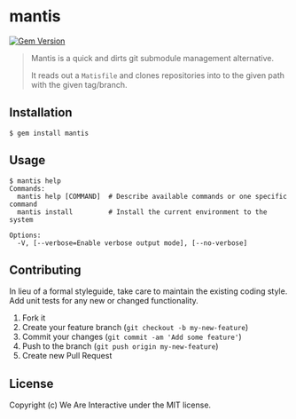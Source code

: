 # mantis

[![Gem Version](https://badge.fury.io/rb/mantis.png)](http://badge.fury.io/rb/mantis)

> Mantis is a quick and dirts git submodule management alternative.
> 
> It reads out a `Matisfile` and clones repositories into to the given path with the given tag/branch.

## Installation

```
$ gem install mantis
```

## Usage

```
$ mantis help
Commands:
  mantis help [COMMAND]  # Describe available commands or one specific command
  mantis install         # Install the current environment to the system

Options:
  -V, [--verbose=Enable verbose output mode], [--no-verbose]
```

## Contributing
In lieu of a formal styleguide, take care to maintain the existing coding style. Add unit tests for any new or changed functionality.

1. Fork it
2. Create your feature branch (`git checkout -b my-new-feature`)
3. Commit your changes (`git commit -am 'Add some feature'`)
4. Push to the branch (`git push origin my-new-feature`)
5. Create new Pull Request

## License
Copyright (c) We Are Interactive under the MIT license.
